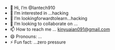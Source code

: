 - 👋 Hi, I’m @Iantech910
- 👀 I’m interested in ...hacking 
- 🌱 I’m lookingforwardtolearn...hacking 
- 💞️ I’m looking to collaborate on ...
- 📫 How to reach me ... kinyuaian091@gmail.com 
- 😄 Pronouns: ...
- ⚡ Fun fact: ...zero pressure 

<!---
Iantech910/Iantech910 is a ✨ special ✨ repository because its `README.md` (this file) appears on your GitHub profile.
You can click the Preview link to take a look at your changes.
--->
